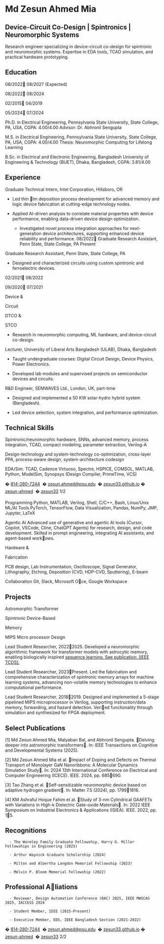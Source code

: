 # Md Zesun Ahmed Mia

## Device-Circuit Co-Design | Spintronics | Neuromorphic Systems

Research engineer specializing in device-circuit co-design for spintronic and neuromorphic systems.
Expertise in EDA tools, TCAD simulation, and practical hardware prototyping.

## Education



08/2022
08/2027
(Expected)


08/2022
08/2024


02/2015
04/2019


05/2024
07/2024



Ph.D. in Electrical Engineering, Pennsylvania State University, State College,
PA, USA, CGPA: 4.00/4.00
Advisor: Dr. Abhronil Sengupta


M.S. in Electrical Engineering, Pennsylvania State University, State College, PA,
USA, CGPA: 4.00/4.00
Thesis: Neuromorphic Computing for Lifelong Learning


B.Sc. in Electrical and Electronic Engineering, Bangladesh University of Engineering & Technology (BUET), Dhaka, Bangladesh, CGPA: 3.81/4.00

## Experience


Graduate Technical Intern, Intel Corporation, Hillsboro, OR

- Led thin lm deposition process development for advanced memory and logic device
fabrication at cutting-edge technology nodes.

- Applied AI-driven analysis to correlate material properties with device performance, enabling data-driven device design optimization.




     - Investigated novel process integration approaches for next-generation device architectures, supporting enhanced device reliability and performance.
08/2022 Graduate Research Assistant, Penn State, State College, PA
Present  


Graduate Research Assistant, Penn State, State College, PA




- Designed and characterized circuits using custom spintronic and ferroelectric devices.



02/2021
08/2022


09/2020
07/2021


Device &

Circuit


DTCO &

STCO




- Research in neuromorphic computing, ML hardware, and device-circuit co-design.


Lecturer, University of Liberal Arts Bangladesh (ULAB), Dhaka, Bangladesh

- Taught undergraduate courses: Digital Circuit Design, Device Physics, Power Electronics.

- Developed lab modules and supervised projects on semiconductor devices and circuits.


R&D Engineer, SEMWAVES Ltd., London, UK, part-time

- Designed and implemented a 50 KW solar-hydro hybrid system (Bangladesh).

- Led device selection, system integration, and performance optimization.

## Technical Skills


Spintronic/neuromorphic hardware, SNNs, advanced memory, process integration,
TCAD, compact modeling, parameter extraction, Verilog-A


Design-technology and system-technology co-optimization, cross-layer PPA,
process-aware design, system-architecture codesign



EDA/Sim. TCAD, Cadence Virtuoso, Spectre, HSPICE, COMSOL, MATLAB, Python, ModelSim, Synopsys (Design Compiler, PrimeTime, VCS)


� [814-280-7244](tel:8142807244)  � [zesun.ahmed@psu.edu](mailto:zesun.ahmed@psu.edu)  � [zesun33.github.io](https://zesun33.github.io)
� [zesun-ahmed](https://www.linkedin.com/in/zesun-ahmed)  � [zesun33](https://github.com/zesun33) 1/2


Programming Python, MATLAB, Verilog, Shell, C/C++, Bash, Linux/Unix
ML/AI Tools PyTorch, TensorFlow, Data Visualization, Pandas, NumPy, JMP, Jupyter, LaTeX


Agentic AI Advanced use of generative and agentic AI tools (Cursor, Copilot, VSCode, Cline,
ChatGPT Agents) for research, design, and code development. Skilled in prompt
engineering, integrating AI assistants, and agent-based workows.



Hardware &

Fabrication



PCB design, Lab Instrumentation, Oscilloscope, Signal Generator, Lithography,
Etching, Deposition (CVD, HDP-CVD, Sputtering), E-beam



Collaboration Git, Slack, Microsoft Oce, Google Workspace

## Projects



Astromorphic
Transformer


Spintronic
Device-Based

Memory


MIPS Micro
processor
Design



Lead Student Researcher, 20222025. Developed a neuromorphic algorithmic framework for transformer models with astrocytic memory, enabling biologically inspired
[sequence learning. See publication: [IEEE TCDS].](https://ieeexplore.ieee.org/document/10976578/)


Lead Student Researcher, 2023Present. Led the fabrication and comprehensive
characterization of spintronic memory arrays for machine learning systems, advancing non-volatile memory technologies to enhance computational performance.


Lead Student Researcher, 20182019. Designed and implemented a 5-stage
pipelined MIPS microprocessor in Verilog, supporting instruction/data memory, forwarding, and hazard detection. Veried functionality through simulation and synthesized for FPGA deployment.

## Select Publications




[1] Md Zesun Ahmed Mia, Malyaban Bal, and Abhronil Sengupta. Delving deeper into astromorphic transformers.
In: IEEE Transactions on Cognitive and Developmental Systems (2025).


[2] Md Zesun Ahmed Mia et al. Impact of Doping and Defects on Thermal Transport of Monolayer GaN Nanoribbons: A Molecular Dynamics Simulation Study. In: 2024 13th International Conference on Electrical and
Computer Engineering (ICECE). IEEE. 2024, pp. 685690.


[3] Tao Zhang et al. Self-sensitizable neuromorphic device based on adaptive hydrogen gradient. In: Matter 7.5
(2024), pp. 17991816.


[4] KM Ashraful Hoque Fahim et al. Study of 3-nm Cylindrical GAAFETs with Variations in High-k Dielectric
Gate-oxide Materials. In: 2022 IEEE Symposium on Industrial Electronics & Applications (ISIEA). IEEE. 2022,
pp. 15.

## Recognitions


      - The Wormley Family Graduate Fellowship, Harry G. Miller Fellowships in Engineering (2025)

      - Arthur Waynick Graduate Scholarship (2024)

      - Milton and Albertha Langdon Memorial Fellowship (2023)

      - Melvin P. Bloom Memorial Fellowship (2022)

## Professional Aliations


      - Reviewer, Design Automation Conference (DAC) 2025, IEEE MWSCAS 2025, IACCESS 2024

      - Student Member, IEEE (2015-Present)

      - Executive Member, EDS, IEEE Bangladesh Section (2021-2022)


� [814-280-7244](tel:8142807244)  � [zesun.ahmed@psu.edu](mailto:zesun.ahmed@psu.edu)  � [zesun33.github.io](https://zesun33.github.io)
� [zesun-ahmed](https://www.linkedin.com/in/zesun-ahmed)  � [zesun33](https://github.com/zesun33) 2/2


